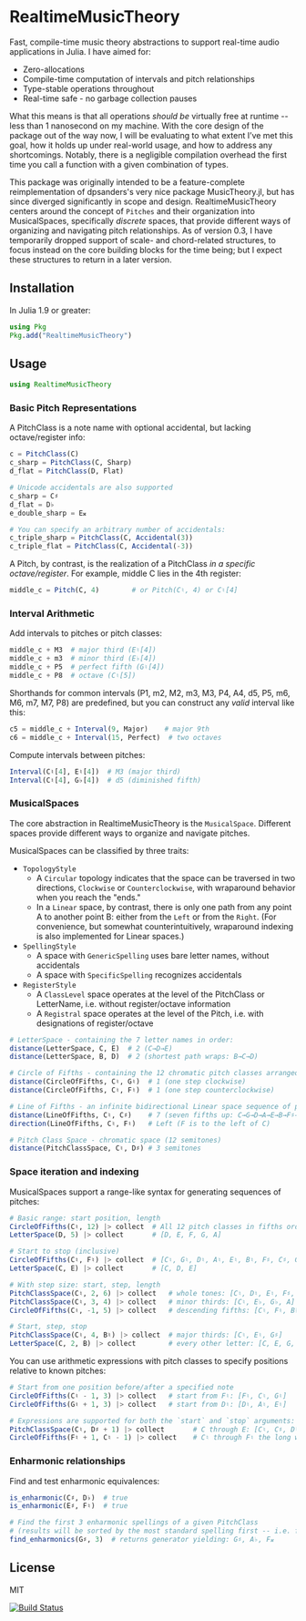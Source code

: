# RealtimeMusicTheory
Fast, compile-time music theory abstractions to support real-time audio applications in Julia. I have aimed for:
- Zero-allocations
- Compile-time computation of intervals and pitch relationships
- Type-stable operations throughout
- Real-time safe - no garbage collection pauses

What this means is that all operations _should be_ virtually free at runtime -- less than 1 nanosecond on my machine. With the core design of the package out of the way now, I will be evaluating to what extent I’ve met this goal, how it holds up under real-world usage, and how to address any shortcomings. Notably, there is a negligible compilation overhead the first time you call a function with a given combination of types.

This package was originally intended to be a feature-complete reimplementation of dpsanders's very nice package MusicTheory.jl, but has since diverged significantly in scope and design. RealtimeMusicTheory centers around the concept of `Pitches` and their organization into MusicalSpaces, specifically _discrete_ spaces, that provide different ways of organizing and navigating pitch relationships. As of version 0.3, I have temporarily dropped support of scale- and chord-related structures, to focus instead on the core building blocks for the time being; but I expect these structures to return in a later version.

## Installation
In Julia 1.9 or greater:
```julia
using Pkg
Pkg.add("RealtimeMusicTheory")
```

## Usage
```julia
using RealtimeMusicTheory
```

### Basic Pitch Representations

A PitchClass is a note name with optional accidental, but lacking octave/register info:
```julia
c = PitchClass(C)
c_sharp = PitchClass(C, Sharp)
d_flat = PitchClass(D, Flat)

# Unicode accidentals are also supported
c_sharp = C♯
d_flat = D♭
e_double_sharp = E𝄪

# You can specify an arbitrary number of accidentals:
c_triple_sharp = PitchClass(C, Accidental(3))
c_triple_flat = PitchClass(C, Accidental(-3))
```

A Pitch, by contrast, is the realization of a PitchClass _in a specific octave/register_. For example, middle C lies in the 4th register:
```julia
middle_c = Pitch(C, 4)        # or Pitch(C♮, 4) or C♮[4]
```

### Interval Arithmetic

Add intervals to pitches or pitch classes:
```julia
middle_c + M3  # major third (E♮[4])
middle_c + m3  # minor third (E♭[4])
middle_c + P5  # perfect fifth (G♮[4])
middle_c + P8  # octave (C♮[5])
```

Shorthands for common intervals (P1, m2, M2, m3, M3, P4, A4, d5, P5, m6, M6, m7, M7, P8) are predefined, but you can construct any _valid_ interval like this:
```julia
c5 = middle_c + Interval(9, Major)    # major 9th
c6 = middle_c + Interval(15, Perfect)  # two octaves
```

Compute intervals between pitches:
```julia
Interval(C♮[4], E♮[4])  # M3 (major third)
Interval(C♮[4], G♭[4])  # d5 (diminished fifth)
```

### MusicalSpaces

The core abstraction in RealtimeMusicTheory is the `MusicalSpace`. Different spaces provide different ways to organize and navigate pitches.

MusicalSpaces can be classified by three traits: 
- `TopologyStyle`
	- A `Circular` topology indicates that the space can be traversed in two directions, `Clockwise` or `Counterclockwise`, with wraparound behavior when you reach the "ends." 
	- In a `Linear` space, by contrast, there is only one path from any point A to another point B: either from the `Left` or from the `Right`. (For convenience, but somewhat counterintuitively, wraparound indexing is also implemented for Linear spaces.)
- `SpellingStyle`
	- A space with `GenericSpelling` uses bare letter names, without accidentals
	- A space with `SpecificSpelling` recognizes accidentals
- `RegisterStyle`
	- A `ClassLevel` space operates at the level of the PitchClass or LetterName, i.e. without register/octave information
	- A `Registral` space operates at the level of the Pitch, i.e. with designations of register/octave

```julia
# LetterSpace - containing the 7 letter names in order:
distance(LetterSpace, C, E)  # 2 (C→D→E)
distance(LetterSpace, B, D)  # 2 (shortest path wraps: B→C→D)

# Circle of Fifths - containing the 12 chromatic pitch classes arranged by perfect fifths:
distance(CircleOfFifths, C♮, G♮)  # 1 (one step clockwise)
distance(CircleOfFifths, C♮, F♮)  # 1 (one step counterclockwise)

# Line of Fifths - an infinite bidirectional Linear space sequence of perfect fifths{
distance(LineOfFifths, C♮, C♯)    # 7 (seven fifths up: C→G→D→A→E→B→F♯→C♯)
direction(LineOfFifths, C♮, F♮)   # Left (F is to the left of C)

# Pitch Class Space - chromatic space (12 semitones)
distance(PitchClassSpace, C♮, D♯) # 3 semitones
```

### Space iteration and indexing

MusicalSpaces support a range-like syntax for generating sequences of pitches:
```julia
# Basic range: start position, length
CircleOfFifths(C♮, 12) |> collect  # All 12 pitch classes in fifths order
LetterSpace(D, 5) |> collect       # [D, E, F, G, A]

# Start to stop (inclusive)
CircleOfFifths(C♮, F♮) |> collect  # [C♮, G♮, D♮, A♮, E♮, B♮, F♯, C♯, G♯, D♯, A♯, F♮]
LetterSpace(C, E) |> collect       # [C, D, E]

# With step size: start, step, length
PitchClassSpace(C♮, 2, 6) |> collect   # whole tones: [C♮, D♮, E♮, F♯, G♯, A♯]
PitchClassSpace(C♮, 3, 4) |> collect   # minor thirds: [C♮, E♭, G♭, A]
CircleOfFifths(C♮, -1, 5) |> collect   # descending fifths: [C♮, F♮, B♭, E♭, A♭]

# Start, step, stop
PitchClassSpace(C♮, 4, B♮) |> collect  # major thirds: [C♮, E♮, G♯]
LetterSpace(C, 2, B) |> collect        # every other letter: [C, E, G, B]
```

You can use arithmetic expressions with pitch classes to specify positions relative to known pitches:
```julia
# Start from one position before/after a specified note
CircleOfFifths(C♮ - 1, 3) |> collect   # start from F♮: [F♮, C♮, G♮]
CircleOfFifths(G♮ + 1, 3) |> collect   # start from D♮: [D♮, A♮, E♮]

# Expressions are supported for both the `start` and `stop` arguments:
PitchClassSpace(C♮, D♯ + 1) |> collect       # C through E: [C♮, C♯, D♮, D♯, E♮]
CircleOfFifths(F♮ + 1, C♮ - 1) |> collect    # C♮ through F♮ the long way
```


### Enharmonic relationships

Find and test enharmonic equivalences:
```julia
is_enharmonic(C♯, D♭)  # true
is_enharmonic(E♯, F♮)  # true

# Find the first 3 enharmonic spellings of a given PitchClass
# (results will be sorted by the most standard spelling first -- i.e. fewest accidentals)
find_enharmonics(G♯, 3)  # returns generator yielding: G♯, A♭, F𝄪
```


## License
MIT

[![Build Status](https://github.com/myersm0/RealtimeMusicTheory.jl/actions/workflows/CI.yml/badge.svg?branch=main)](https://github.com/myersm0/RealtimeMusicTheory.jl/actions/workflows/CI.yml?query=branch%3Amain)
